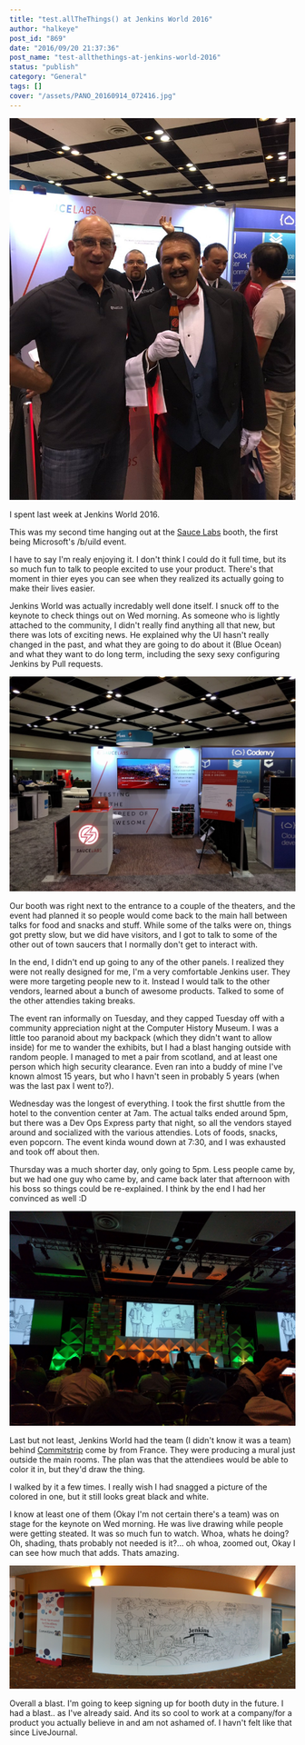 ```yaml
---
title: "test.allTheThings() at Jenkins World 2016"
author: "halkeye"
post_id: "869"
date: "2016/09/20 21:37:36"
post_name: "test-allthethings-at-jenkins-world-2016"
status: "publish"
category: "General"
tags: []
cover: "/assets/PANO_20160914_072416.jpg"
---
```

![CsXFwi9UMAA-2vI](CsXFwi9UMAA-2vI.jpg)

I spent last week at Jenkins World 2016.

This was my second time hanging out at the [Sauce Labs](https://saucelabs.com) booth, the first being Microsoft's /b/uild event.

I have to say I'm realy enjoying it. I don't think I could do it full time, but its so much fun to talk to people excited to use your product. There's that moment in thier eyes you can see when they realized its actually going to make their lives easier.

Jenkins World was actually incredably well done itself. I snuck off to the keynote to check things out on Wed morning. As someone who is lightly attached to the community, I didn't really find anything all that new, but there was lots of exciting news. He explained why the UI hasn't really changed in the past, and what they are going to do about it (Blue Ocean) and what they want to do long term, including the sexy sexy configuring Jenkins by Pull requests.

![IMG_20160914_074254](IMG_20160914_074254.jpg)

Our booth was right next to the entrance to a couple of the theaters, and the event had planned it so people would come back to the main hall between talks for food and snacks and stuff. While some of the talks were on, things got pretty slow, but we did have visitors, and I got to talk to some of the other out of town saucers that I normally don't get to interact with.

In the end, I didn't end up going to any of the other panels. I realized they were not really designed for me, I'm a very comfortable Jenkins user. They were more targeting people new to it. Instead I would talk to the other vendors, learned about a bunch of awesome products. Talked to some of the other attendies taking breaks.

The event ran informally on Tuesday, and they capped Tuesday off with a community appreciation night at the Computer History Museum. I was a little too paranoid about my backpack (which they didn't want to allow inside) for me to wander the exhibits, but I had a blast hanging outside with random people. I managed to met a pair from scotland, and at least one person which high security clearance. Even ran into a buddy of mine I've known almost 15 years, but who I havn't seen in probably 5 years (when was the last pax I went to?).

Wednesday was the longest of everything. I took the first shuttle from the hotel to the convention center at 7am. The actual talks ended around 5pm, but there was a Dev Ops Express party that night, so all the vendors stayed around and socialized with the various attendies. Lots of foods, snacks, even popcorn. The event kinda wound down at 7:30, and I was exhausted and took off about then.

Thursday was a much shorter day, only going to 5pm. Less people came by, but we had one guy who came by, and came back later that afternoon with his boss so things could be re-explained. I think by the end I had her convinced as well :D

![IMG_20160914_085904.jpg](IMG_20160914_085904.jpg)

Last but not least, Jenkins World had the team (I didn't know it was a team) behind [Commitstrip](https://www.commitstrip.com/en/?) come by from France. They were producing a mural just outside the main rooms. The plan was that the attendiees would be able to color it in, but they'd draw the thing.

I walked by it a few times. I really wish I had snagged a picture of the colored in one, but it still looks great black and white.

I know at least one of them (Okay I'm not certain there's a team) was on stage for the keynote on Wed morning. He was live drawing while people were getting steated. It was so much fun to watch. Whoa, whats he doing? Oh, shading, thats probably not needed is it?... oh whoa, zoomed out, Okay I can see how much that adds. Thats amazing.

![PANO_20160914_072416.jpg](PANO_20160914_072416.jpg)

Overall a blast. I'm going to keep signing up for booth duty in the future. I had a blast.. as I've already said. And its so cool to work at a company/for a product you actually believe in and am not ashamed of. I havn't felt like that since LiveJournal.
